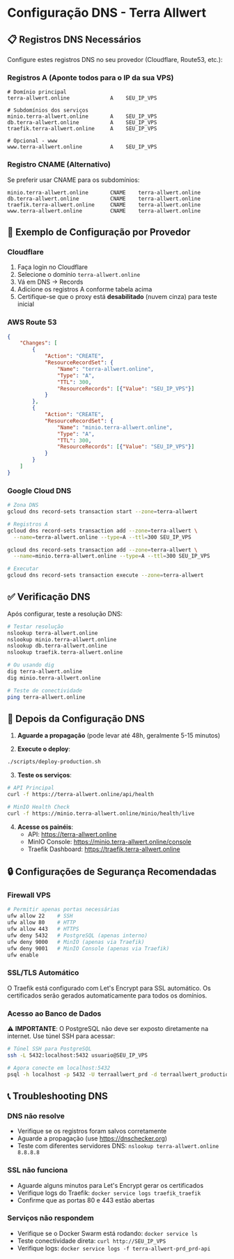 # Configuração DNS - Terra Allwert

## 📋 Registros DNS Necessários

Configure estes registros DNS no seu provedor (Cloudflare, Route53, etc.):

### Registros A (Aponte todos para o IP da sua VPS)

```
# Domínio principal
terra-allwert.online             A    SEU_IP_VPS

# Subdomínios dos serviços
minio.terra-allwert.online       A    SEU_IP_VPS
db.terra-allwert.online          A    SEU_IP_VPS
traefik.terra-allwert.online     A    SEU_IP_VPS

# Opcional - www
www.terra-allwert.online         A    SEU_IP_VPS
```

### Registro CNAME (Alternativo)

Se preferir usar CNAME para os subdomínios:

```
minio.terra-allwert.online       CNAME    terra-allwert.online
db.terra-allwert.online          CNAME    terra-allwert.online  
traefik.terra-allwert.online     CNAME    terra-allwert.online
www.terra-allwert.online         CNAME    terra-allwert.online
```

## 🔧 Exemplo de Configuração por Provedor

### Cloudflare
1. Faça login no Cloudflare
2. Selecione o domínio `terra-allwert.online`
3. Vá em DNS → Records
4. Adicione os registros A conforme tabela acima
5. Certifique-se que o proxy está **desabilitado** (nuvem cinza) para teste inicial

### AWS Route 53
```json
{
    "Changes": [
        {
            "Action": "CREATE",
            "ResourceRecordSet": {
                "Name": "terra-allwert.online",
                "Type": "A",
                "TTL": 300,
                "ResourceRecords": [{"Value": "SEU_IP_VPS"}]
            }
        },
        {
            "Action": "CREATE", 
            "ResourceRecordSet": {
                "Name": "minio.terra-allwert.online",
                "Type": "A",
                "TTL": 300,
                "ResourceRecords": [{"Value": "SEU_IP_VPS"}]
            }
        }
    ]
}
```

### Google Cloud DNS
```bash
# Zona DNS
gcloud dns record-sets transaction start --zone=terra-allwert

# Registros A
gcloud dns record-sets transaction add --zone=terra-allwert \
  --name=terra-allwert.online --type=A --ttl=300 SEU_IP_VPS

gcloud dns record-sets transaction add --zone=terra-allwert \
  --name=minio.terra-allwert.online --type=A --ttl=300 SEU_IP_VPS

# Executar
gcloud dns record-sets transaction execute --zone=terra-allwert
```

## ✅ Verificação DNS

Após configurar, teste a resolução DNS:

```bash
# Testar resolução
nslookup terra-allwert.online
nslookup minio.terra-allwert.online  
nslookup db.terra-allwert.online
nslookup traefik.terra-allwert.online

# Ou usando dig
dig terra-allwert.online
dig minio.terra-allwert.online

# Teste de conectividade
ping terra-allwert.online
```

## 🚀 Depois da Configuração DNS

1. **Aguarde a propagação** (pode levar até 48h, geralmente 5-15 minutos)

2. **Execute o deploy**:
```bash
./scripts/deploy-production.sh
```

3. **Teste os serviços**:
```bash
# API Principal
curl -f https://terra-allwert.online/api/health

# MinIO Health Check  
curl -f https://minio.terra-allwert.online/minio/health/live
```

4. **Acesse os painéis**:
   - API: https://terra-allwert.online
   - MinIO Console: https://minio.terra-allwert.online/console
   - Traefik Dashboard: https://traefik.terra-allwert.online

## 🔒 Configurações de Segurança Recomendadas

### Firewall VPS
```bash
# Permitir apenas portas necessárias
ufw allow 22    # SSH
ufw allow 80    # HTTP  
ufw allow 443   # HTTPS
ufw deny 5432   # PostgreSQL (apenas interno)
ufw deny 9000   # MinIO (apenas via Traefik)
ufw deny 9001   # MinIO Console (apenas via Traefik)
ufw enable
```

### SSL/TLS Automático
O Traefik está configurado com Let's Encrypt para SSL automático.
Os certificados serão gerados automaticamente para todos os domínios.

### Acesso ao Banco de Dados
⚠️ **IMPORTANTE**: O PostgreSQL não deve ser exposto diretamente na internet.
Use túnel SSH para acessar:

```bash
# Túnel SSH para PostgreSQL
ssh -L 5432:localhost:5432 usuario@SEU_IP_VPS

# Agora conecte em localhost:5432
psql -h localhost -p 5432 -U terraallwert_prd -d terraallwert_production
```

## 📞 Troubleshooting DNS

### DNS não resolve
- Verifique se os registros foram salvos corretamente
- Aguarde a propagação (use https://dnschecker.org)
- Teste com diferentes servidores DNS: `nslookup terra-allwert.online 8.8.8.8`

### SSL não funciona
- Aguarde alguns minutos para Let's Encrypt gerar os certificados
- Verifique logs do Traefik: `docker service logs traefik_traefik`
- Confirme que as portas 80 e 443 estão abertas

### Serviços não respondem
- Verifique se o Docker Swarm está rodando: `docker service ls`
- Teste conectividade direta: `curl http://SEU_IP_VPS`
- Verifique logs: `docker service logs -f terra-allwert-prd_prd-api`